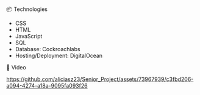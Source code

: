📦 Technologies
-  CSS
-  HTML
-  JavaScript
-  SQL 
-  Database: Cockroachlabs
-  Hosting/Deployment: DigitalOcean
  
🍿 Video 

https://github.com/aliciasz23/Senior_Project/assets/73967939/c3fbd206-a094-4274-a18a-9095fa093f26
